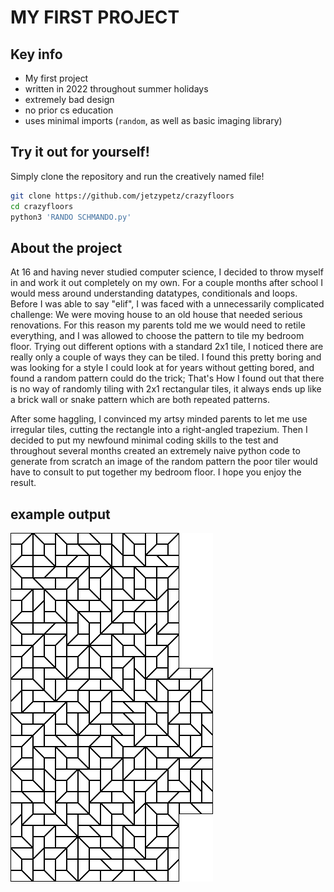 # MY FIRST PROJECT
## Key info

- My first project
- written in 2022 throughout summer holidays
- extremely bad design
- no prior cs education
- uses minimal imports (`random`, as well as basic imaging library)

## Try it out for yourself!

Simply clone the repository and run the creatively named file!

```bash
git clone https://github.com/jetzypetz/crazyfloors
cd crazyfloors
python3 'RANDO SCHMANDO.py'
```

## About the project

At 16 and having never studied computer science, I decided to throw myself in and work it out completely on my own. For a couple months after school I would mess around understanding datatypes, conditionals and loops. Before I was able to say "elif", I was faced with a unnecessarily complicated challenge: We were moving house to an old house that needed serious renovations. For this reason my parents told me we would need to retile everything, and I was allowed to choose the pattern to tile my bedroom floor. Trying out different options with a standard 2x1 tile, I noticed there are really only a couple of ways they can be tiled. I found this pretty boring and was looking for a style I could look at for years without getting bored, and found a random pattern could do the trick; That's How I found out that there is no way of randomly tiling with 2x1 rectangular tiles, it always ends up like a brick wall or snake pattern which are both repeated patterns.

After some haggling, I convinced my artsy minded parents to let me use irregular tiles, cutting the rectangle into a right-angled trapezium. Then I decided to put my newfound minimal coding skills to the test and throughout several months created an extremely naive python code to generate from scratch an image of the random pattern the poor tiler would have to consult to put together my bedroom floor. I hope you enjoy the result.

## example output

![example image](whitebig18)
